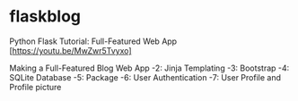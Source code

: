# flaskblog
Python Flask Tutorial: Full-Featured Web App 
[https://youtu.be/MwZwr5Tvyxo]

Making a Full-Featured Blog Web App
-2: Jinja Templating
-3: Bootstrap
-4: SQLite Database
-5: Package
-6: User Authentication
-7: User Profile and Profile picture
